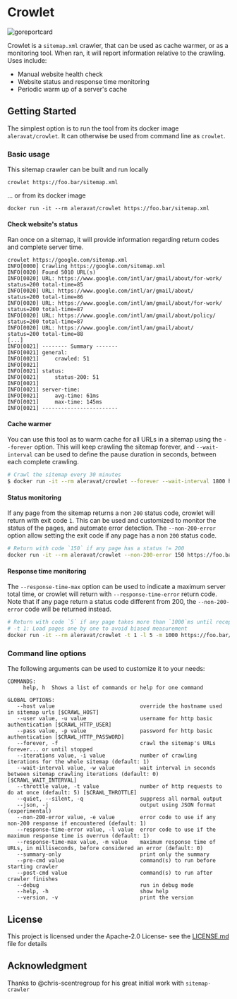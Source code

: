 # Crowlet
![goreportcard](https://goreportcard.com/badge/github.com/Pixep/crowlet)


Crowlet is a `sitemap.xml` crawler, that can be used as cache warmer, or as a monitoring tool. When ran, it will report information relative to the crawling. Uses include:
- Manual website health check
- Website status and response time monitoring
- Periodic warm up of a server's cache

## Getting Started

The simplest option is to run the tool from its docker image `aleravat/crowlet`. It can otherwise be used from command line as  `crowlet`.

### Basic usage

This sitemap crawler can be built and run locally

```
crowlet https://foo.bar/sitemap.xml
```

... or from its docker image

```
docker run -it --rm aleravat/crowlet https://foo.bar/sitemap.xml
```

#### Check website's status

Ran once on a sitemap, it will provide information regarding return codes and complete server time.

```
crowlet https://google.com/sitemap.xml
INFO[0000] Crawling https://google.com/sitemap.xml
INFO[0020] Found 5010 URL(s)
INFO[0020] URL: https://www.google.com/intl/ar/gmail/about/for-work/  status=200 total-time=85
INFO[0020] URL: https://www.google.com/intl/ar/gmail/about/  status=200 total-time=86
INFO[0020] URL: https://www.google.com/intl/am/gmail/about/for-work/  status=200 total-time=87
INFO[0020] URL: https://www.google.com/intl/am/gmail/about/policy/  status=200 total-time=87
INFO[0020] URL: https://www.google.com/intl/am/gmail/about/  status=200 total-time=88
[...]
INFO[0021] -------- Summary -------
INFO[0021] general:
INFO[0021]     crawled: 51
INFO[0021]
INFO[0021] status:
INFO[0021]     status-200: 51
INFO[0021]
INFO[0021] server-time:
INFO[0021]     avg-time: 61ms
INFO[0021]     max-time: 145ms
INFO[0021] ------------------------
```

#### Cache warmer

You can use this tool as to warm cache for all URLs in a sitemap using the `--forever` option. This will keep crawling the sitemap forever, and `--wait-interval` can be used to define the pause duration in seconds, between each complete crawling.

``` bash
# Crawl the sitemap every 30 minutes
$ docker run -it --rm aleravat/crowlet --forever --wait-interval 1800 https://foo.bar/sitemap.xml
```

#### Status monitoring

If any page from the sitemap returns a non `200` status code, crowlet will return with exit code `1`. This can be used and customized to monitor the status of the pages, and automate error detection. The `--non-200-error` option allow setting the exit code if any page has a non `200` status code.

``` bash
# Return with code `150` if any page has a status != 200
docker run -it --rm aleravat/crowlet --non-200-error 150 https://foo.bar/sitemap.xml
```

#### Response time monitoring

The `--response-time-max` option can be used to indicate a maximum server total time, or crowlet will return with `--response-time-error` return code. Note that if any page return a status code different from 200, the `--non-200-error` code will be returned instead.

``` bash
# Return with code `5` if any page takes more than `1000`ms until reception
# -t 1: Load pages one by one to avoid biased measurement
docker run -it --rm aleravat/crowlet -t 1 -l 5 -m 1000 https://foo.bar/sitemap.xml
```

### Command line options

The following arguments can be used to customize it to your needs:
```
COMMANDS:
     help, h  Shows a list of commands or help for one command

GLOBAL OPTIONS:
   --host value                           override the hostname used in sitemap urls [$CRAWL_HOST]
   --user value, -u value                 username for http basic authentication [$CRAWL_HTTP_USER]
   --pass value, -p value                 password for http basic authentication [$CRAWL_HTTP_PASSWORD]
   --forever, -f                          crawl the sitemap's URLs forever... or until stopped
   --iterations value, -i value           number of crawling iterations for the whole sitemap (default: 1)
   --wait-interval value, -w value        wait interval in seconds between sitemap crawling iterations (default: 0) [$CRAWL_WAIT_INTERVAL]
   --throttle value, -t value             number of http requests to do at once (default: 5) [$CRAWL_THROTTLE]
   --quiet, --silent, -q                  suppress all normal output
   --json, -j                             output using JSON format (experimental)
   --non-200-error value, -e value        error code to use if any non-200 response if encountered (default: 1)
   --response-time-error value, -l value  error code to use if the maximum response time is overrun (default: 1)
   --response-time-max value, -m value    maximum response time of URLs, in milliseconds, before considered an error (default: 0)
   --summary-only                         print only the summary
   --pre-cmd value                        command(s) to run before starting crawler
   --post-cmd value                       command(s) to run after crawler finishes
   --debug                                run in debug mode
   --help, -h                             show help
   --version, -v                          print the version
```

## License

This project is licensed under the Apache-2.0 License- see the [LICENSE.md](LICENSE.md) file for details

## Acknowledgment

Thanks to @chris-scentregroup for his great initial work with `sitemap-crawler`
